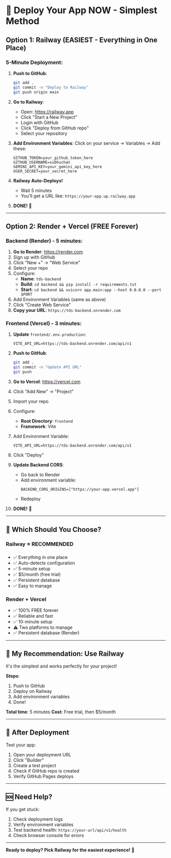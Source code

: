 # 🚀 Deploy Your App NOW - Simplest Method

## Option 1: Railway (EASIEST - Everything in One Place)

### 5-Minute Deployment:

1. **Push to GitHub**:
   ```bash
   git add .
   git commit -m "Deploy to Railway"
   git push origin main
   ```

2. **Go to Railway**:
   - Open: https://railway.app
   - Click "Start a New Project"
   - Login with GitHub
   - Click "Deploy from GitHub repo"
   - Select your repository

3. **Add Environment Variables**:
   Click on your service → Variables → Add these:
   ```
   GITHUB_TOKEN=your_github_token_here
   GITHUB_USERNAME=subhuchan
   GEMINI_API_KEY=your_gemini_api_key_here
   USER_SECRET=your_secret_here
   ```

4. **Railway Auto-Deploys!**
   - Wait 5 minutes
   - You'll get a URL like: `https://your-app.up.railway.app`

5. **DONE!** 🎉

---

## Option 2: Render + Vercel (FREE Forever)

### Backend (Render) - 5 minutes:

1. **Go to Render**: https://render.com
2. Sign up with GitHub
3. Click "New +" → "Web Service"
4. Select your repo
5. Configure:
   - **Name**: `tds-backend`
   - **Build**: `cd backend && pip install -r requirements.txt`
   - **Start**: `cd backend && uvicorn app.main:app --host 0.0.0.0 --port $PORT`
6. Add Environment Variables (same as above)
7. Click "Create Web Service"
8. **Copy your URL**: `https://tds-backend.onrender.com`

### Frontend (Vercel) - 3 minutes:

1. **Update** `frontend/.env.production`:
   ```
   VITE_API_URL=https://tds-backend.onrender.com/api/v1
   ```

2. **Push to GitHub**:
   ```bash
   git add .
   git commit -m "Update API URL"
   git push
   ```

3. **Go to Vercel**: https://vercel.com
4. Click "Add New" → "Project"
5. Import your repo
6. Configure:
   - **Root Directory**: `frontend`
   - **Framework**: Vite
7. Add Environment Variable:
   ```
   VITE_API_URL=https://tds-backend.onrender.com/api/v1
   ```
8. Click "Deploy"

9. **Update Backend CORS**:
   - Go back to Render
   - Add environment variable:
     ```
     BACKEND_CORS_ORIGINS=["https://your-app.vercel.app"]
     ```
   - Redeploy

10. **DONE!** 🎉

---

## 🎯 Which Should You Choose?

### Railway ⭐ RECOMMENDED
- ✅ Everything in one place
- ✅ Auto-detects configuration
- ✅ 5-minute setup
- ✅ $5/month (free trial)
- ✅ Persistent database
- ✅ Easy to manage

### Render + Vercel
- ✅ 100% FREE forever
- ✅ Reliable and fast
- ✅ 10-minute setup
- ⚠️ Two platforms to manage
- ✅ Persistent database (Render)

---

## 🚀 My Recommendation: Use Railway

It's the simplest and works perfectly for your project!

**Steps**:
1. Push to GitHub
2. Deploy on Railway
3. Add environment variables
4. Done!

**Total time**: 5 minutes
**Cost**: Free trial, then $5/month

---

## 📝 After Deployment

Test your app:
1. Open your deployment URL
2. Click "Builder"
3. Create a test project
4. Check if GitHub repo is created
5. Verify GitHub Pages deploys

---

## 🆘 Need Help?

If you get stuck:
1. Check deployment logs
2. Verify environment variables
3. Test backend health: `https://your-url/api/v1/health`
4. Check browser console for errors

---

**Ready to deploy? Pick Railway for the easiest experience!** 🚀
